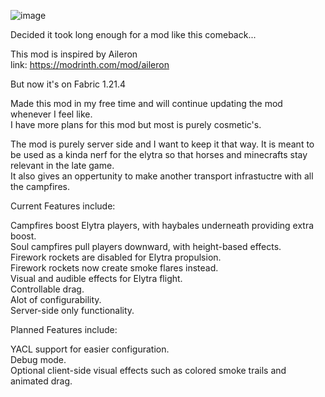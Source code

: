 ![image]((https://i.postimg.cc/rsWLmN7m/Elytra-Revamped-2.png))


Decided it took long enough for a mod like this comeback...  

This mod is inspired by Aileron  
link: https://modrinth.com/mod/aileron  

But now it's on Fabric 1.21.4  

Made this mod in my free time and will continue updating the mod whenever I feel like.  
I have more plans for this mod but most is purely cosmetic's.  

The mod is purely server side and I want to keep it that way. It is meant to be used as a kinda nerf for the elytra so that horses and minecrafts stay relevant in the late game.  
It also gives an oppertunity to make another transport infrastuctre with all the campfires.  

Current Features include:  

Campfires boost Elytra players, with haybales underneath providing extra boost.  
Soul campfires pull players downward, with height-based effects.  
Firework rockets are disabled for Elytra propulsion.  
Firework rockets now create smoke flares instead.  
Visual and audible effects for Elytra flight.  
Controllable drag.   
Alot of configurability.  
Server-side only functionality.  

Planned Features include:  

YACL support for easier configuration.  
Debug mode.  
Optional client-side visual effects such as colored smoke trails and animated drag.  
